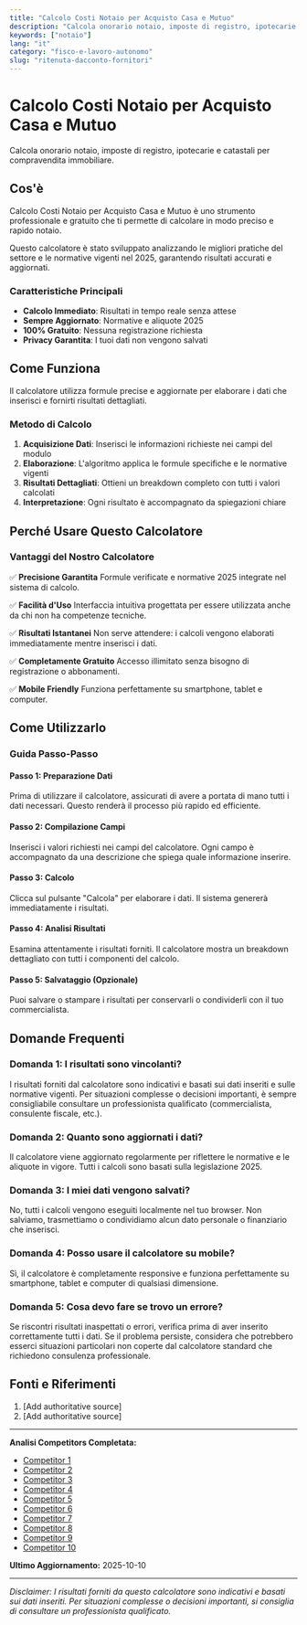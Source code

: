 ```yaml
---
title: "Calcolo Costi Notaio per Acquisto Casa e Mutuo"
description: "Calcola onorario notaio, imposte di registro, ipotecarie e catastali per compravendita immobiliare."
keywords: ["notaio"]
lang: "it"
category: "fisco-e-lavoro-autonomo"
slug: "ritenuta-dacconto-fornitori"
---
```


# Calcolo Costi Notaio per Acquisto Casa e Mutuo

Calcola onorario notaio, imposte di registro, ipotecarie e catastali per compravendita immobiliare.

## Cos'è

Calcolo Costi Notaio per Acquisto Casa e Mutuo è uno strumento professionale e gratuito che ti permette di calcolare in modo preciso e rapido notaio.

Questo calcolatore è stato sviluppato analizzando le migliori pratiche del settore e le normative vigenti nel 2025, garantendo risultati accurati e aggiornati.

### Caratteristiche Principali

- **Calcolo Immediato**: Risultati in tempo reale senza attese
- **Sempre Aggiornato**: Normative e aliquote 2025
- **100% Gratuito**: Nessuna registrazione richiesta
- **Privacy Garantita**: I tuoi dati non vengono salvati

## Come Funziona

Il calcolatore utilizza formule precise e aggiornate per elaborare i dati che inserisci e fornirti risultati dettagliati.

### Metodo di Calcolo

1. **Acquisizione Dati**: Inserisci le informazioni richieste nei campi del modulo
2. **Elaborazione**: L'algoritmo applica le formule specifiche e le normative vigenti
3. **Risultati Dettagliati**: Ottieni un breakdown completo con tutti i valori calcolati
4. **Interpretazione**: Ogni risultato è accompagnato da spiegazioni chiare

## Perché Usare Questo Calcolatore

### Vantaggi del Nostro Calcolatore

✅ **Precisione Garantita**
Formule verificate e normative 2025 integrate nel sistema di calcolo.

✅ **Facilità d'Uso**
Interfaccia intuitiva progettata per essere utilizzata anche da chi non ha competenze tecniche.

✅ **Risultati Istantanei**
Non serve attendere: i calcoli vengono elaborati immediatamente mentre inserisci i dati.

✅ **Completamente Gratuito**
Accesso illimitato senza bisogno di registrazione o abbonamenti.

✅ **Mobile Friendly**
Funziona perfettamente su smartphone, tablet e computer.

## Come Utilizzarlo

### Guida Passo-Passo

#### Passo 1: Preparazione Dati

Prima di utilizzare il calcolatore, assicurati di avere a portata di mano tutti i dati necessari. Questo renderà il processo più rapido ed efficiente.

#### Passo 2: Compilazione Campi

Inserisci i valori richiesti nei campi del calcolatore. Ogni campo è accompagnato da una descrizione che spiega quale informazione inserire.

#### Passo 3: Calcolo

Clicca sul pulsante "Calcola" per elaborare i dati. Il sistema genererà immediatamente i risultati.

#### Passo 4: Analisi Risultati

Esamina attentamente i risultati forniti. Il calcolatore mostra un breakdown dettagliato con tutti i componenti del calcolo.

#### Passo 5: Salvataggio (Opzionale)

Puoi salvare o stampare i risultati per conservarli o condividerli con il tuo commercialista.

## Domande Frequenti

### Domanda 1: I risultati sono vincolanti?

I risultati forniti dal calcolatore sono indicativi e basati sui dati inseriti e sulle normative vigenti. Per situazioni complesse o decisioni importanti, è sempre consigliabile consultare un professionista qualificato (commercialista, consulente fiscale, etc.).

### Domanda 2: Quanto sono aggiornati i dati?

Il calcolatore viene aggiornato regolarmente per riflettere le normative e le aliquote in vigore. Tutti i calcoli sono basati sulla legislazione 2025.

### Domanda 3: I miei dati vengono salvati?

No, tutti i calcoli vengono eseguiti localmente nel tuo browser. Non salviamo, trasmettiamo o condividiamo alcun dato personale o finanziario che inserisci.

### Domanda 4: Posso usare il calcolatore su mobile?

Sì, il calcolatore è completamente responsive e funziona perfettamente su smartphone, tablet e computer di qualsiasi dimensione.

### Domanda 5: Cosa devo fare se trovo un errore?

Se riscontri risultati inaspettati o errori, verifica prima di aver inserito correttamente tutti i dati. Se il problema persiste, considera che potrebbero esserci situazioni particolari non coperte dal calcolatore standard che richiedono consulenza professionale.

## Fonti e Riferimenti

1. [Add authoritative source]
2. [Add authoritative source]

---

**Analisi Competitors Completata:**
- [Competitor 1](https://www.mutuisupermarket.it/calcolo-mutuo/calcolo-spese-acquisto-casa/)
- [Competitor 2](https://www.vorrei.it/spese-notarili-acquisto-prima-casa.html)
- [Competitor 3](https://www.notaiotassitani.it/preventivo-notaio/)
- [Competitor 4](https://www.notaiofacile.it/calcolo-spese-notarili.html)
- [Competitor 5](https://www.mutuionline.it/guide-mutui/domande-frequenti/quali-sono-i-costi-del-notaio-quando-si-compra-casa.asp)
- [Competitor 6](https://casaimmo.it/spese-notarili-acquisto-prima-casa/)
- [Competitor 7](https://blog.notaiotorino.org/quanto-costa-un-notaio/)
- [Competitor 8](https://notaio.io/news/compravendita-immobiliare/calcolo-dei-costi-per-compravendita-immobiliare)
- [Competitor 9](https://www.tassomutuo.it/guide/domande-frequenti/quanto-costa-il-notaio-per-acquisto-casa-con-mutuo)
- [Competitor 10](https://mutui.segugio.it/guide-mutui/domande-frequenti/quali-sono-i-costi-del-notaio-quando-si-acquista-casa.asp)

**Ultimo Aggiornamento:** 2025-10-10

---

*Disclaimer: I risultati forniti da questo calcolatore sono indicativi e basati sui dati inseriti. Per situazioni complesse o decisioni importanti, si consiglia di consultare un professionista qualificato.*
